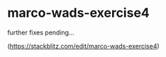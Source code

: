 # marco-wads-exercise4

further fixes pending...

(https://stackblitz.com/edit/marco-wads-exercise4)
